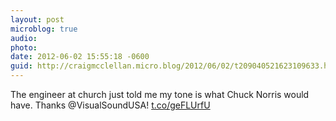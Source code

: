 ```yaml
---
layout: post
microblog: true
audio: 
photo: 
date: 2012-06-02 15:55:18 -0600
guid: http://craigmcclellan.micro.blog/2012/06/02/t209040521623109633.html
---
```

The engineer at church just told me my tone is what Chuck Norris would have. Thanks @VisualSoundUSA! [t.co/geFLUrfU](http://t.co/geFLUrfU)
